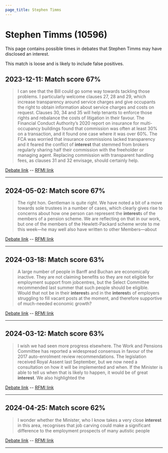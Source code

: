 ```yaml
---
page_title: Stephen Timms
---
```


# Stephen Timms  (10596)

This page contains possible times in debates that Stephen Timms may have disclosed an interest.

This match is loose and is likely to include false positives. 



## 2023-12-11: Match score 67%

>I can see that the Bill could go some way towards tackling those problems. I particularly welcome clauses 27, 28 and 29, which increase transparency around service charges and give occupants the right to obtain information about service charges and costs on request. Clauses 30, 34 and 35 will help tenants to enforce those rights and rebalance the costs of litigation in their favour. The Financial Conduct Authority’s 2020 report on insurance for multi-occupancy buildings found that commission was often at least 30% on a transaction, and it found one case where it was over 60%. The FCA was worried that insurance commissions lacked transparency and it feared the conflict of **interest** that stemmed from brokers regularly sharing half their commission with the freeholder or managing agent. Replacing commission with transparent handling fees, as clauses 31 and 32 envisage, should certainly help.

[Debate link](https://www.theyworkforyou.com/debates/?id=2023-12-11c.678.0)  --  [RFMI link](https://www.theyworkforyou.com/mp/10596/register)


---



## 2024-05-02: Match score 67%

>The right hon. Gentleman is quite right. We have noted a bit of a move towards sole trustees in a number of cases, which clearly gives rise to concerns about how one person can represent the **interest**s of the members of a pension scheme. We are reflecting on that in our work, but one of the members of the Hewlett-Packard scheme wrote to me this week—he may well also have written to other Members—about

[Debate link](https://www.theyworkforyou.com/debates/?id=2024-05-02b.391.1)  --  [RFMI link](https://www.theyworkforyou.com/mp/10596/register)


---



## 2024-03-18: Match score 63%

>A large number of people in Banff and Buchan are economically inactive. They are not claiming benefits so they are not eligible for employment support from jobcentres, but the Select Committee recommended last summer that such people should be eligible. Would that not be in their **interest**s and in the **interest**s of employers struggling to fill vacant posts at the moment, and therefore supportive of much-needed economic growth?

[Debate link](https://www.theyworkforyou.com/debates/?id=2024-03-18c.641.7)  --  [RFMI link](https://www.theyworkforyou.com/mp/10596/register)


---



## 2024-03-12: Match score 63%

>I wish we had seen more progress elsewhere. The Work and Pensions Committee has reported a widespread consensus in favour of the 2017 auto-enrolment review recommendations. The legislation received Royal Assent last September, but we now need a consultation on how it will be implemented and when. If the Minister is able to tell us when that is likely to happen, it would be of great **interest**. We also highlighted the

[Debate link](https://www.theyworkforyou.com/debates/?id=2024-03-12b.227.0)  --  [RFMI link](https://www.theyworkforyou.com/mp/10596/register)


---



## 2024-04-25: Match score 62%

>I wonder whether the Minister, who I know takes a very close **interest** in this area, recognises that job carving could make a significant difference to the employment prospects of many autistic people

[Debate link](https://www.theyworkforyou.com/debates/?id=2024-04-25b.1195.1)  --  [RFMI link](https://www.theyworkforyou.com/mp/10596/register)


---

